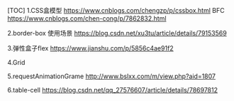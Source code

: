 [TOC]
1.CSS盒模型
https://www.cnblogs.com/chengzp/p/cssbox.html
	BFC
https://www.cnblogs.com/chen-cong/p/7862832.html

2.border-box 使用场景
https://blog.csdn.net/xu3tu/article/details/79153569

3.弹性盒子flex
https://www.jianshu.com/p/5856c4ae91f2

4.Grid

5.requestAnimationGrame
http://www.bslxx.com/m/view.php?aid=1807

6.table-cell
https://blog.csdn.net/qq_27576607/article/details/78697812